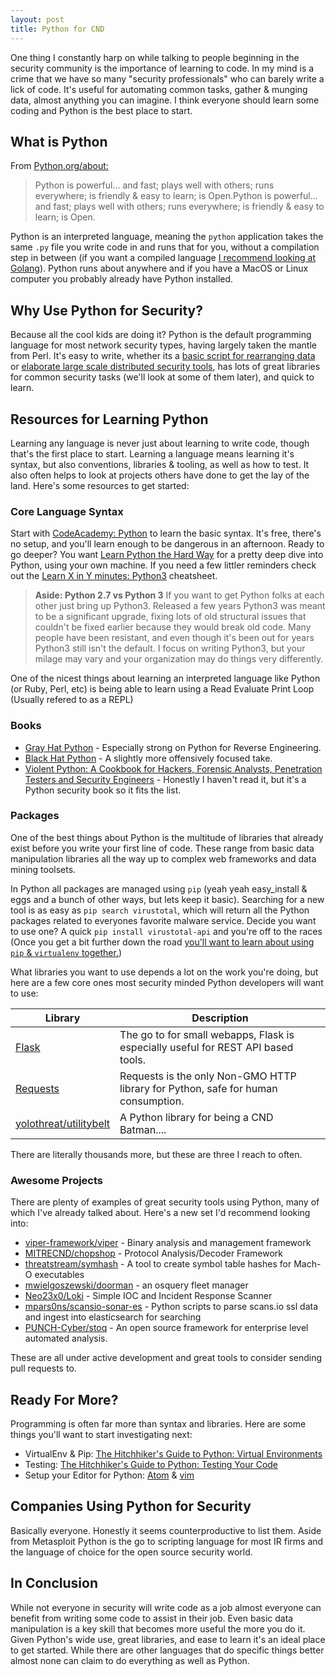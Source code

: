 ```yaml
---
layout: post
title: Python for CND
---
```


One thing I constantly harp on while talking to people beginning in the security community is the importance of learning to code. In my mind is a crime that we have so many "security professionals" who can barely write a lick of code. It's useful for automating common tasks, gather &amp; munging data, almost anything you can imagine. I think everyone should learn some coding and Python is the best place to start.

## What is Python

From [Python.org/about:](https://www.python.org/about/)

> Python is powerful... and fast;
plays well with others;
runs everywhere;
is friendly &amp; easy to learn;
is Open.Python is powerful... and fast;
plays well with others;
runs everywhere;
is friendly &amp; easy to learn;
is Open.

Python is an interpreted language, meaning the `python` application takes the same `.py` file you write code in and runs that for you, without a compilation step in between (if you want a compiled language [I recommend looking at Golang](https://sroberts.github.io/2016/07/18/go-for-dfir/)). Python runs about anywhere and if you have a MacOS or Linux computer you probably already have Python installed.

## Why Use Python for Security?

Because all the cool kids are doing it? Python is the default programming language for most network security types, having largely taken the mantle from Perl. It's easy to write, whether its a [basic script for rearranging data](https://github.com/sroberts/code-phrase-generator) or [elaborate large scale distributed security tools](https://github.com/google/grr), has lots of great libraries for common security tasks (we'll look at some of them later), and quick to learn.

## Resources for Learning Python

Learning any language is never just about learning to write code, though that's the first place to start. Learning a language means learning it's syntax, but also conventions, libraries &amp; tooling, as well as how to test. It also often helps to look at projects others have done to get the lay of the land. Here's some resources to get started:

### Core Language Syntax

Start with [CodeAcademy: Python](https://www.codecademy.com/learn/python) to learn the basic syntax. It's free, there's no setup, and you'll learn enough to be dangerous in an afternoon. Ready to go deeper? You want [Learn Python the Hard Way](https://learnpythonthehardway.org/) for a pretty deep dive into Python, using your own machine. If you need a few littler reminders check out the [Learn X in Y minutes: Python3](https://learnxinyminutes.com/docs/python3/) cheatsheet.

> __Aside: Python 2.7 vs Python 3__ If you want to get Python folks at each other just bring up Python3. Released a few years Python3 was meant to be a significant upgrade, fixing lots of old structural issues that couldn't be fixed earlier because they would break old code. Many people have been resistant, and even though it's been out for years Python3 still isn't the default. I focus on writing Python3, but your milage may vary and your organization may do things very differently.

One of the nicest things about learning an interpreted language like Python (or Ruby, Perl, etc) is being able to learn using a Read Evaluate Print Loop (Usually refered to as a REPL)

### Books

- [Gray Hat Python](https://www.nostarch.com/ghpython.htm) - Especially strong on Python for Reverse Engineering.
- [Black Hat Python](https://www.nostarch.com/blackhatpython) - A slightly more offensively focused take.
- [Violent Python: A Cookbook for Hackers, Forensic Analysts, Penetration Testers and Security Engineers](http://www.goodreads.com/book/show/16192263-violent-python) - Honestly I haven't read it, but it's a Python security book so it fits the list.

### Packages

One of the best things about Python is the multitude of libraries that already exist before you write your first line of code. These range from basic data manipulation libraries all the way up to complex web frameworks and data mining toolsets.

In Python all packages are managed using `pip` (yeah yeah easy_install &amp; eggs and a bunch of other ways, but lets keep it basic). Searching for a new tool is as easy as `pip search virustotal`, which will return all the Python packages related to everyones favorite malware service. Decide you want to use one? A quick `pip install virustotal-api` and you're off to the races (Once you get a bit further down the road [you'll want to learn about using `pip`
 &amp; `virtualenv` together.](http://docs.python-guide.org/en/latest/dev/virtualenvs/))

What libraries you want to use depends a lot on the work you're doing, but here are a few core ones most security minded Python developers will want to use:

| Library | Description |
| ------- | ----------- |
| [Flask](http://flask.pocoo.org/) | The go to for small webapps, Flask is especially useful for REST API based tools. |
| [Requests](http://docs.python-requests.org/en/master/) | Requests is the only Non-GMO HTTP library for Python, safe for human consumption. |
| [yolothreat/utilitybelt](https://github.com/yolothreat/utilitybelt) | A Python library for being a CND Batman.... |

There are literally thousands more, but these are three I reach to often.

### Awesome Projects

There are plenty of examples of great security tools using Python, many of which I've already talked about. Here's a new set I'd recommend looking into:

- [viper-framework/viper](https://github.com/viper-framework/viper) - Binary analysis and management framework
- [MITRECND/chopshop](https://github.com/MITRECND/chopshop) - Protocol Analysis/Decoder Framework
- [threatstream/symhash](https://github.com/threatstream/symhash) - A tool to create symbol table hashes for Mach-O executables
- [mwielgoszewski/doorman](https://github.com/mwielgoszewski/doorman) - an osquery fleet manager
- [Neo23x0/Loki](https://github.com/Neo23x0/Loki) - Simple IOC and Incident Response Scanner
- [mpars0ns/scansio-sonar-es](https://github.com/mpars0ns/scansio-sonar-es) - Python scripts to parse scans.io ssl data and ingest into elasticsearch for searching
- [PUNCH-Cyber/stoq](https://github.com/PUNCH-Cyber/stoq) - An open source framework for enterprise level automated analysis.

These are all under active development and great tools to consider sending pull requests to.

## Ready For More?

Programming is often far more than syntax and libraries. Here are some things you'll want to start investigating next:

- VirtualEnv & Pip: [The Hitchhiker's Guide to Python: Virtual Environments](http://docs.python-guide.org/en/latest/dev/virtualenvs/)
- Testing: [The Hitchhiker's Guide to Python: Testing Your Code](http://docs.python-guide.org/en/latest/writing/tests/)
- Setup your Editor for Python: [Atom](http://www.jonobacon.org/2015/11/16/atom-my-new-favorite-code-editor/) & [vim](https://www.fullstackpython.com/vim.html)

## Companies Using Python for Security

Basically everyone. Honestly it seems counterproductive to list them. Aside from Metasploit Python is the go to scripting language for most IR firms and the language of choice for the open source security world.

## In Conclusion

While not everyone in security will write code as a job almost everyone can benefit from writing some code to assist in their job. Even basic data manipulation is a key skill that becomes more useful the more you do it. Given Python's wide use, great libraries, and ease to learn it's an ideal place to get started. While there are other languages that do specific things better almost none can claim to do everything as well as Python.
